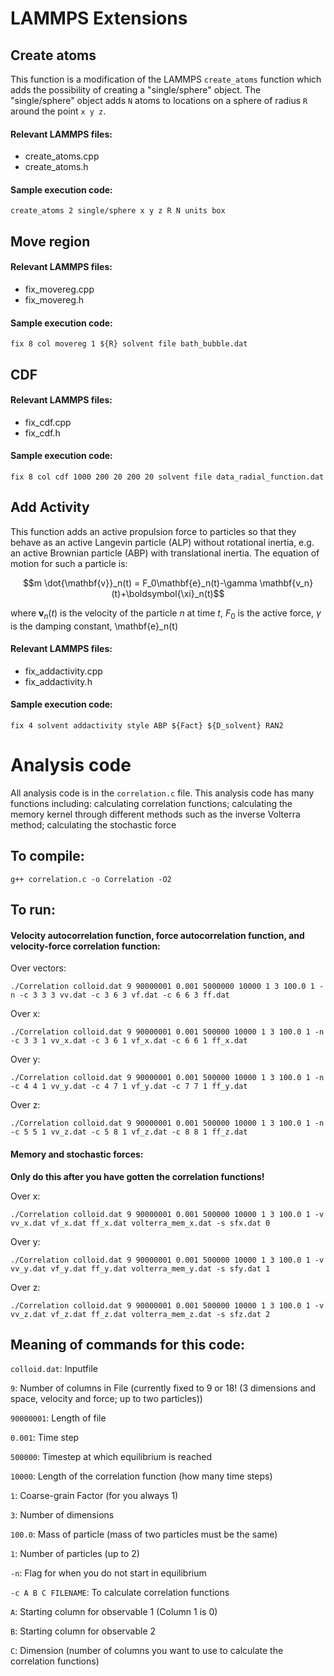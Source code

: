 # LAMMPS Extensions

## Create atoms
This function is a modification of the LAMMPS ```create_atoms``` function which adds the possibility of creating a "single/sphere" object. The "single/sphere" object adds ```N``` atoms to locations on a sphere of radius ```R``` around the point ```x y z```. 

#### Relevant LAMMPS files:
- create_atoms.cpp
- create_atoms.h

#### Sample execution code:
```
create_atoms 2 single/sphere x y z R N units box
```

## Move region
#### Relevant LAMMPS files:
- fix_movereg.cpp
- fix_movereg.h

#### Sample execution code:
```
fix 8 col movereg 1 ${R} solvent file bath_bubble.dat
```

## CDF
#### Relevant LAMMPS files:
- fix_cdf.cpp
- fix_cdf.h

#### Sample execution code:
```
fix 8 col cdf 1000 200 20 200 20 solvent file data_radial_function.dat
```

## Add Activity
This function adds an active propulsion force to particles so that they behave as an active Langevin particle (ALP) without rotational inertia, e.g. an active Brownian particle (ABP) with translational inertia. The equation of motion for such a particle is:

$$m \dot{\mathbf{v}}_n(t) = F_0\mathbf{e}_n(t)-\gamma \mathbf{v_n}(t)+\boldsymbol{\xi}_n(t)$$

where $\mathbf{v}_n(t)$ is the velocity of the particle $n$ at time $t$, $F_0$ is the active force, $\gamma$ is the damping constant, \mathbf{e}_n(t)

#### Relevant LAMMPS files:
- fix_addactivity.cpp
- fix_addactivity.h

#### Sample execution code:
```
fix 4 solvent addactivity style ABP ${Fact} ${D_solvent} RAN2
```

# Analysis code

All analysis code is in the ```correlation.c``` file. This analysis code has many functions including: calculating correlation functions; calculating the memory kernel through different methods such as the inverse Volterra method; calculating the stochastic force

## To compile:
```
g++ correlation.c -o Correlation -O2
```

## To run:

#### Velocity autocorrelation function, force autocorrelation function, and velocity-force correlation function:
Over vectors: 
```
./Correlation colloid.dat 9 90000001 0.001 5000000 10000 1 3 100.0 1 -n -c 3 3 3 vv.dat -c 3 6 3 vf.dat -c 6 6 3 ff.dat
```

Over x:
```
./Correlation colloid.dat 9 90000001 0.001 500000 10000 1 3 100.0 1 -n -c 3 3 1 vv_x.dat -c 3 6 1 vf_x.dat -c 6 6 1 ff_x.dat
```

Over y:
```
./Correlation colloid.dat 9 90000001 0.001 500000 10000 1 3 100.0 1 -n -c 4 4 1 vv_y.dat -c 4 7 1 vf_y.dat -c 7 7 1 ff_y.dat
```

Over z:
```
./Correlation colloid.dat 9 90000001 0.001 500000 10000 1 3 100.0 1 -n -c 5 5 1 vv_z.dat -c 5 8 1 vf_z.dat -c 8 8 1 ff_z.dat
```

#### Memory and stochastic forces:

**Only do this after you have gotten the correlation functions!**

Over x:
```
./Correlation colloid.dat 9 90000001 0.001 500000 10000 1 3 100.0 1 -v vv_x.dat vf_x.dat ff_x.dat volterra_mem_x.dat -s sfx.dat 0
```

Over y:
```
./Correlation colloid.dat 9 90000001 0.001 500000 10000 1 3 100.0 1 -v vv_y.dat vf_y.dat ff_y.dat volterra_mem_y.dat -s sfy.dat 1
```

Over z:
```
./Correlation colloid.dat 9 90000001 0.001 500000 10000 1 3 100.0 1 -v vv_z.dat vf_z.dat ff_z.dat volterra_mem_z.dat -s sfz.dat 2
```

## Meaning of commands for this code:

```colloid.dat```: Inputfile

```9```: Number of columns in File (currently fixed to 9 or 18! (3 dimensions and space, velocity and force; up to two particles))

```90000001```: Length of file

```0.001```: Time step

```500000```: Timestep at which equilibrium is reached

```10000```: Length of the correlation function (how many time steps)

```1```: Coarse-grain Factor (for you always 1)

```3```: Number of dimensions

```100.0```: Mass of particle (mass of two particles must be the same)

```1```: Number of particles (up to 2)

```-n```: Flag for when you do not start in equilibrium

```-c A B C FILENAME```: To calculate correlation functions

```A```: Starting column for observable 1 (Column 1 is 0)

```B```: Starting column for observable 2

```C```: Dimension (number of columns you want to use to calculate the correlation functions)

